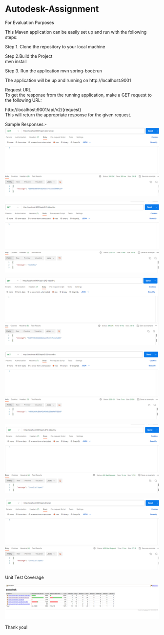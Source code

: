 # Autodesk-Assignment
 For Evaluation Purposes


This Maven application can be easily set up and run with the following steps:  

Step 1. Clone the repository to your local machine  

Step 2.Build the Project  
mvn install  

Step 3. Run the application
mvn spring-boot:run    

The application will be up and running on http://localhost:9001  

Request URL  
To get the response from the running application, make a GET request to the following URL:  

http://localhost:9001/api/v2/{request}  
This will return the appropriate response for the given request.  

Sample Responses:-
![Alt text](image.png)  

![Alt text](image-1.png)

![Alt text](image-2.png)

![Alt text](image-3.png)

![Alt text](image-4.png)

![Alt text](image-5.png)

Unit Test Coverage

![Alt text](image-6.png)

Thank you!
